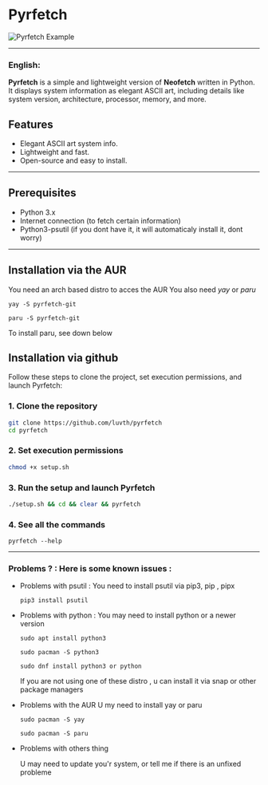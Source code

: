 # Pyrfetch

![Pyrfetch Example](https://i.imgur.com/ySJD09a.png)

---

### English:

**Pyrfetch** is a simple and lightweight version of **Neofetch** written in Python. It displays system information as elegant ASCII art, including details like system version, architecture, processor, memory, and more.

## Features
- Elegant ASCII art system info.
- Lightweight and fast.
- Open-source and easy to install.

---

## Prerequisites
- Python 3.x
- Internet connection (to fetch certain information)
- Python3-psutil (if you dont have it, it will automaticaly install it, dont worry)

---

## Installation via the AUR 

You need an arch based distro to acces the AUR
You also need *yay* or *paru*

```
yay -S pyrfetch-git
```
```
paru -S pyrfetch-git
```
To install paru, see down below

## Installation via github

Follow these steps to clone the project, set execution permissions, and launch Pyrfetch:

### 1. Clone the repository
```bash
git clone https://github.com/luvth/pyrfetch
cd pyrfetch
```

### 2. Set execution permissions
```bash
chmod +x setup.sh
```

### 3. Run the setup and launch Pyrfetch
```bash
./setup.sh && cd && clear && pyrfetch
```

### 4. See all the commands
```
pyrfetch --help
```
---------------------------------

### Problems ? : Here is some known issues :

- Problems with psutil : You need to install psutil via pip3, pip , pipx
  
  ```
  pip3 install psutil
  ```
  
- Problems with python : You may need to install python or a newer version
  
  ```
  sudo apt install python3
  ```
  ```
  sudo pacman -S python3
  ```
  ```
  sudo dnf install python3 or python
  ```
  If you are not using one of these distro , u can install it via snap or other package managers

- Problems with the AUR
  U my need to install yay or paru
  ```
  sudo pacman -S yay
  ```

  ```
  sudo pacman -S paru
  ```


- Problems with others thing

  U may need to update you'r system, or tell me if there is an unfixed probleme

  
